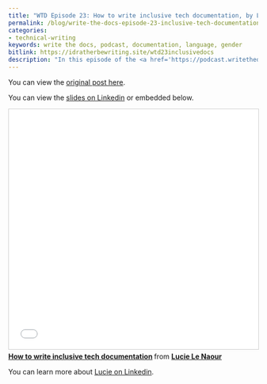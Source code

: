 ```yaml
---
title: "WTD Episode 23: How to write inclusive tech documentation, by Lucie Le Naour"
permalink: /blog/write-the-docs-episode-23-inclusive-tech-documentation/
categories:
- technical-writing
keywords: write the docs, podcast, documentation, language, gender
bitlink: https://idratherbewriting.site/wtd23inclusivedocs
description: "In this episode of the <a href='https://podcast.writethedocs.org'>Write the Docs podcast</a>, rather than the usual roundtable discussion, we provide a recording of a <a href='https://www.meetup.com/Write-The-Docs-Berlin/'>WTD Berlin</a> presentation by Lucie Le Naour on how to write inclusive tech documentation. Inclusive documentation takes into account all users, regardless of their gender, culture, or abilities. It uses language that treats different types of people fairly and equally, acknowledging that the words you choose matter in the connotations and attitudes they convey. This presentation was recorded on August 19, 2019 in Berlin."
---
```


You can view the [original post here](https://podcast.writethedocs.org/2019/09/09/writing-inclusive-tech-documentation).

You can view the [slides on Linkedin](https://www.slideshare.net/LucieLeNaour/how-to-write-inclusive-tech-documentation) or embedded below.

<iframe src="//www.slideshare.net/slideshow/embed_code/key/7Vd9BnR649b9VA" width="595" height="485" frameborder="0" marginwidth="0" marginheight="0" scrolling="no" style="border:1px solid #CCC; border-width:1px; margin-bottom:5px; max-width: 100%;" allowfullscreen> </iframe> <div style="margin-bottom:5px"> <strong> <a href="//www.slideshare.net/LucieLeNaour/how-to-write-inclusive-tech-documentation" title="How to write inclusive tech documentation" target="_blank">How to write inclusive tech documentation</a> </strong> from <strong><a href="https://www.slideshare.net/LucieLeNaour" target="_blank">Lucie Le Naour</a></strong> </div>

You can learn more about [Lucie on Linkedin](https://www.linkedin.com/in/lucie-le-naour-97750822/).
